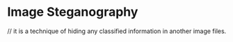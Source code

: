
# Image Steganography
// it is  a technique of hiding any classified information
   in another image files.
